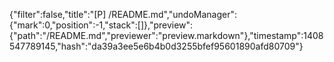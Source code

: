 {"filter":false,"title":"[P] /README.md","undoManager":{"mark":0,"position":-1,"stack":[]},"preview":{"path":"/README.md","previewer":"preview.markdown"},"timestamp":1408547789145,"hash":"da39a3ee5e6b4b0d3255bfef95601890afd80709"}